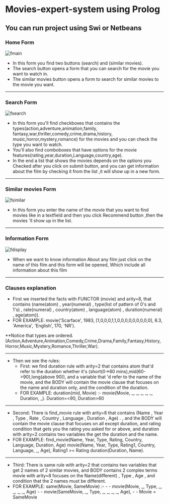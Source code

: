 # Movies-expert-system using Prolog
## You can run project using Swi or Netbeans

### Home Form

![fmain](https://user-images.githubusercontent.com/46052811/214041234-a2f3e6e7-e57b-4393-b8aa-326243429896.png)
 - In this form you find two buttons (search) and (similar movies). 
 - The search button opens a form that you can search for the movie you want to watch in.
 - The similar movies button opens a form to search for similar movies to the movie you want.

------------------------------------------
### Search Form

![fsearch](https://user-images.githubusercontent.com/46052811/214041313-d3fe4691-d229-46a5-b229-74cd1818ed26.png)
  - In this form you'll find checkboxes that contains the types(action,adventure,animation,family, fantasy,war,thriller,comedy,crime,drama,history, music,horror,mystery,romance) for the movies and you can check the type you want to watch.
  - You'll also find comboboxes that have options for the movie features(rating,year,duration,Language,country,age).
  - In the end a list that shows the movies depends on the options you Checked after you click on submit button, and you can get information about the film by checking it from the list ,it will show up in a new form.

------------------------------------------
### Similar movies Form

![fsimilar](https://user-images.githubusercontent.com/46052811/214041385-b987d345-1373-488e-9dfb-aca25be7c35e.png)
  - In this form you enter the name of the movie that you want to find movies like in a textfield and then you click 
Recommend button ,then the movies 'll show up in the list.

------------------------------------------
### Information Form

![fdisplay](https://user-images.githubusercontent.com/46052811/214041407-85526c12-626d-4e8b-b4d1-03a107f32548.png)
  - When we want to know information About any film just click on the name of this film and this form will be 
opened, Which include all information about this film 

------------------------------
### Clauses explanation
 - First we inserted the facts with FUNCTOR (movie) and arity=8, that contains (name(atom) , year(numeral) , type(list of pattern of 0's and 1's) , rate(numeral) , country(atom) , language(atom) , duration(numeral) , age(atom)).
 - FOR EXAMPLE: 
movie('Scarface', 1983, [1,0,0,0,1,1,0,0,0,0,0,0,0,0,0], 8.3, 'America', 'English', 170, 'NR').


 **Notice that types are ordered. 
(Action,Adventure,Animation,Comedy,Crime,Drama,Family,Fantasy,History,Horror,Music,Mystery,Romance,Thriller,War).

----
 - Then we see the rules:
	- First: we find duration rule with arity=2 that contains atom that'd refer to the duration whether it's (short(0->60 mins),mid(60->90),long(above 90)),
and a variable that 'd refer to the name of the movie, and the BODY will contain the movie clause that focuses on the name and duration only, and the condition of the duration.
	- FOR EXAMPLE:
		 duration(mid, Movie) :- movie(Movie, _, _, _, _, _, Duration, _).
		 Duration=<90, Duration>60
----

 - Second: There is find_movie rule with arity=8 that contains (Name , Year , Type , Rate , Country , Language , Duration , Age) .
 , and the BODY will contain the movie clause that focuses on all except duration, and rating condition that gets you the rating you asked for or above, and duration with arity=2 contains two variables the get the duration and the name.
 - FOR EXAMPLE:
 find_movie(Name, Year, Type, Rating, Country, Language, Duration, Age) 
		movie(Name, Year, Type, Rating1, Country, Language, _, Age),
		Rating1 >= Rating  duration(Duration, Name).
----
 - Third: There is same rule with arity=2 that contains two variables that get 2 names of 2 similar movies, and BODY contains 2 complex terms movie with arity=8 focuses on the Name(different) , Type , Age , and condition that the 2 names must be different.
 - FOR EXAMPLE: 
same(Movie, SameMovie) :- - - movie(Movie, _, Type, _, _, _, _, Age)
 			 - - movie(SameMovie, _, Type, _, _, _, _, Age),
                         - - Movie \= SameMovie


